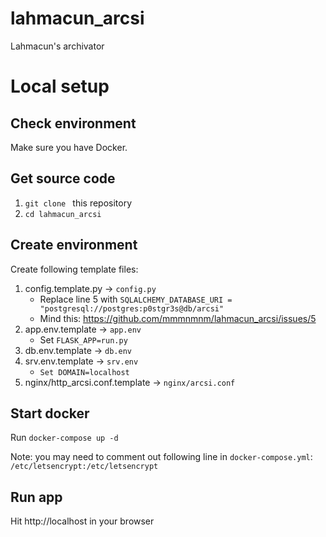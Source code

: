 # lahmacun_arcsi
Lahmacun's archivator  

# Local setup

## Check environment
Make sure you have Docker. 

## Get source code
1. `git clone ` this repository
2. `cd lahmacun_arcsi`

## Create environment
Create following template files:
1. config.template.py -> `config.py`
   * Replace line 5 with `SQLALCHEMY_DATABASE_URI = "postgresql://postgres:p0stgr3s@db/arcsi"`
   * Mind this: https://github.com/mmmnmnm/lahmacun_arcsi/issues/5
2. app.env.template -> `app.env`
   * Set `FLASK_APP=run.py`
3. db.env.template -> `db.env`
4. srv.env.template -> `srv.env`
   * `Set DOMAIN=localhost`
5. nginx/http_arcsi.conf.template -> `nginx/arcsi.conf`

## Start docker
Run `docker-compose up -d`

Note: you may need to comment out following line in `docker-compose.yml`: `/etc/letsencrypt:/etc/letsencrypt`

## Run app
Hit http://localhost in your browser
